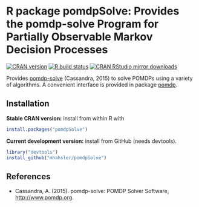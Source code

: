 # R package pomdpSolve: Provides the pomdp-solve Program for Partially Observable Markov Decision Processes

[![CRAN version](https://www.r-pkg.org/badges/version/pomdpSolve)](https://cran.r-project.org/package=pomdpSolve)
[![R build status](https://github.com/mhahsler/pomdpSolve/workflows/R-CMD-check/badgeSolve.svg)](https://github.com/mhahsler/pomdpSolve/actions)
[![CRAN RStudio mirror downloads](https://cranlogs.r-pkg.org/badges/pomdpSolve)](https://cran.r-project.org/package=pomdpSolve)

Provides [pomdp-solve](http://www.pomdp.org/code/) (Cassandra, 2015) to solve POMDPs using
a variety of algorithms.
A convenient interface is provided in package [pomdp](https://github.com/mhahsler/pomdp). 


## Installation

__Stable CRAN version:__ install from within R with
```R
install.packages("pomdpSolve")
```
__Current development version:__ install from GitHub (needs devtools).
```R 
library("devtools")
install_github("mhahsler/pomdpSolve")
```

## References

* Cassandra, A. (2015). pomdp-solve: POMDP Solver Software, http://www.pomdp.org.

